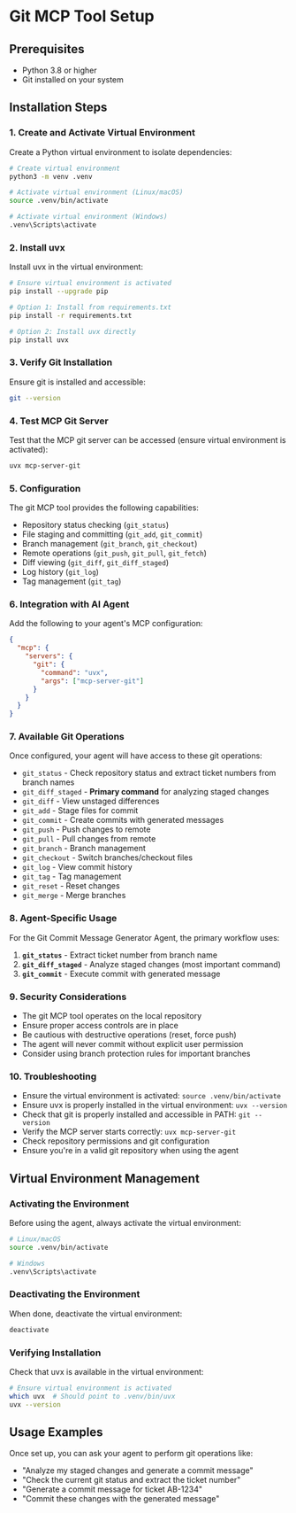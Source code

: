 # Git MCP Tool Setup

## Prerequisites
- Python 3.8 or higher
- Git installed on your system

## Installation Steps

### 1. Create and Activate Virtual Environment
Create a Python virtual environment to isolate dependencies:
```bash
# Create virtual environment
python3 -m venv .venv

# Activate virtual environment (Linux/macOS)
source .venv/bin/activate

# Activate virtual environment (Windows)
.venv\Scripts\activate
```

### 2. Install uvx
Install uvx in the virtual environment:
```bash
# Ensure virtual environment is activated
pip install --upgrade pip

# Option 1: Install from requirements.txt
pip install -r requirements.txt

# Option 2: Install uvx directly
pip install uvx
```

### 3. Verify Git Installation
Ensure git is installed and accessible:
```bash
git --version
```

### 4. Test MCP Git Server
Test that the MCP git server can be accessed (ensure virtual environment is activated):
```bash
uvx mcp-server-git
```

### 5. Configuration
The git MCP tool provides the following capabilities:
- Repository status checking (`git_status`)
- File staging and committing (`git_add`, `git_commit`)
- Branch management (`git_branch`, `git_checkout`)
- Remote operations (`git_push`, `git_pull`, `git_fetch`)
- Diff viewing (`git_diff`, `git_diff_staged`)
- Log history (`git_log`)
- Tag management (`git_tag`)

### 6. Integration with AI Agent
Add the following to your agent's MCP configuration:

```json
{
  "mcp": {
    "servers": {
      "git": {
        "command": "uvx",
        "args": ["mcp-server-git"]
      }
    }
  }
}
```

### 7. Available Git Operations
Once configured, your agent will have access to these git operations:
- `git_status` - Check repository status and extract ticket numbers from branch names
- `git_diff_staged` - **Primary command** for analyzing staged changes
- `git_diff` - View unstaged differences
- `git_add` - Stage files for commit
- `git_commit` - Create commits with generated messages
- `git_push` - Push changes to remote
- `git_pull` - Pull changes from remote
- `git_branch` - Branch management
- `git_checkout` - Switch branches/checkout files
- `git_log` - View commit history
- `git_tag` - Tag management
- `git_reset` - Reset changes
- `git_merge` - Merge branches

### 8. Agent-Specific Usage
For the Git Commit Message Generator Agent, the primary workflow uses:
1. **`git_status`** - Extract ticket number from branch name
2. **`git_diff_staged`** - Analyze staged changes (most important command)
3. **`git_commit`** - Execute commit with generated message

### 9. Security Considerations
- The git MCP tool operates on the local repository
- Ensure proper access controls are in place
- Be cautious with destructive operations (reset, force push)
- The agent will never commit without explicit user permission
- Consider using branch protection rules for important branches

### 10. Troubleshooting
- Ensure the virtual environment is activated: `source .venv/bin/activate`
- Ensure uvx is properly installed in the virtual environment: `uvx --version`
- Check that git is properly installed and accessible in PATH: `git --version`
- Verify the MCP server starts correctly: `uvx mcp-server-git`
- Check repository permissions and git configuration
- Ensure you're in a valid git repository when using the agent

## Virtual Environment Management

### Activating the Environment
Before using the agent, always activate the virtual environment:
```bash
# Linux/macOS
source .venv/bin/activate

# Windows
.venv\Scripts\activate
```

### Deactivating the Environment
When done, deactivate the virtual environment:
```bash
deactivate
```

### Verifying Installation
Check that uvx is available in the virtual environment:
```bash
# Ensure virtual environment is activated
which uvx  # Should point to .venv/bin/uvx
uvx --version
```

## Usage Examples
Once set up, you can ask your agent to perform git operations like:
- "Analyze my staged changes and generate a commit message"
- "Check the current git status and extract the ticket number"
- "Generate a commit message for ticket AB-1234"
- "Commit these changes with the generated message"
